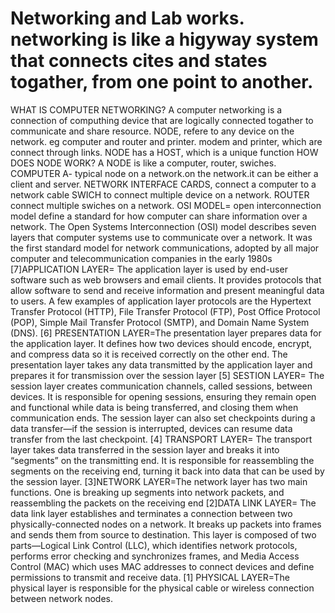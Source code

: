 # Networking and Lab works. networking is like a higyway system that connects cites and states togather, from one point to another.
WHAT IS COMPUTER NETWORKING? A computer networking is a connection of computhing device that are logically  connected togather to communicate and share resource.
NODE, refere to any device on the network. eg computer and router  and printer. modem and printer, which  are connect through  links. NODE has a HOST, which is a unique function 
HOW DOES NODE WORK? A NODE is like a computer, router, swiches.
COMPUTER A- typical node on a network.on the network.it can be either a client and server.
NETWORK INTERFACE CARDS, connect a computer to a network cable
SWICH to connect multiple device on a network.
ROUTER connect multiple swiches on a network.
OSI MODEL= open interconnection model define a standard for how computer can share information over a network.
The Open Systems Interconnection (OSI) model describes seven layers that computer systems use to communicate over a network. It was the first standard model for network communications, adopted by all major computer and telecommunication companies in the early 1980s
[7]APPLICATION LAYER= The application layer is used by end-user software such as web browsers and email clients. It provides protocols that allow software to send and receive information and present meaningful data to users. A few examples of application layer protocols are the Hypertext Transfer Protocol (HTTP), File Transfer Protocol (FTP), Post Office Protocol (POP), Simple Mail Transfer Protocol (SMTP), and Domain Name System (DNS).
[6] PRESENTATION LAYER=The presentation layer prepares data for the application layer. It defines how two devices should encode, encrypt, and compress data so it is received correctly on the other end. The presentation layer takes any data transmitted by the application layer and prepares it for transmission over the session layer
[5] SESTION LAYER= The session layer creates communication channels, called sessions, between devices. It is responsible for opening sessions, ensuring they remain open and functional while data is being transferred, and closing them when communication ends. The session layer can also set checkpoints during a data transfer—if the session is interrupted, devices can resume data transfer from the last checkpoint.
[4] TRANSPORT LAYER= The transport layer takes data transferred in the session layer and breaks it into “segments” on the transmitting end. It is responsible for reassembling the segments on the receiving end, turning it back into data that can be used by the session layer.
[3]NETWORK LAYER=The network layer has two main functions. One is breaking up segments into network packets, and reassembling the packets on the receiving end
[2]DATA LINK LAYER= The data link layer establishes and terminates a connection between two physically-connected nodes on a network. It breaks up packets into frames and sends them from source to destination. This layer is composed of two parts—Logical Link Control (LLC), which identifies network protocols, performs error checking and synchronizes frames, and Media Access Control (MAC) which uses MAC addresses to connect devices and define permissions to transmit and receive data.
[1] PHYSICAL LAYER=The physical layer is responsible for the physical cable or wireless connection between network nodes. 
